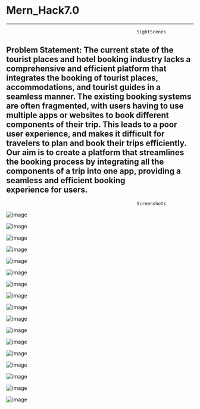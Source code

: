 # Mern_Hack7.0

-----------------------------------------------------------------------------------------------------------------------------------------------------------------
                                                     SightScenes
                                                     
Problem Statement: The current state of the tourist places and hotel booking industry lacks a comprehensive and efficient platform that integrates the booking of tourist places, accommodations, and tourist guides in a seamless manner. The existing booking systems are often fragmented, with users having to use multiple apps or websites to book different components of their trip. This leads to a poor user experience, and makes it difficult for travelers to plan and book their trips efficiently. Our aim is to create a platform that streamlines the booking process by integrating all the components of a trip into one app, providing a seamless and efficient booking experience for users.                                                   
-----------------------------------------------------------------------------------------------------------------------------------------------------------------  

                                                     Screenshots

![image](https://user-images.githubusercontent.com/95421790/229333326-2d21b7ee-e3c7-4f3c-ae60-2dc4d8f44aa5.png)

![image](https://user-images.githubusercontent.com/95421790/229333395-fe6f50ee-8a40-48fb-be4f-cbc0ec646cea.png)

![image](https://user-images.githubusercontent.com/95421790/229333418-36989228-55b7-40c5-b44e-9b3caa2529c6.png)

![image](https://user-images.githubusercontent.com/95421790/229333473-03986547-4a26-4a64-a931-0aefb89219ce.png)
                                                     
![image](https://user-images.githubusercontent.com/95421790/229333507-b2ce6319-1e40-4009-a53a-1dae084f89fe.png)
                                                              
![image](https://user-images.githubusercontent.com/95421790/229333561-3080c734-b4f8-4a7b-8865-6caa77d298f6.png)
                                                              
![image](https://user-images.githubusercontent.com/95421790/229333627-c4d9d847-cf3c-4535-9198-5c25e89e9015.png)
                                   
![image](https://user-images.githubusercontent.com/95421790/229333686-e6cb7606-19e4-4595-8072-cdc7f6e849ae.png)

![image](https://user-images.githubusercontent.com/95421790/229334494-b2a947d9-1b55-46dc-b9e9-5bb259d90920.png)

![image](https://user-images.githubusercontent.com/95421790/229334518-592785dd-91d3-4bff-8120-8fb67abc5ab4.png)

![image](https://user-images.githubusercontent.com/95421790/229334537-0dac4ce1-ac07-49e1-91e4-d315fbb05db6.png)

![image](https://user-images.githubusercontent.com/95421790/229334577-d12f064a-6f33-4845-a088-caad2a08e6f3.png)

![image](https://user-images.githubusercontent.com/95421790/229334641-dffa88e2-affe-41fe-9c77-2275366442f3.png)

![image](https://user-images.githubusercontent.com/95421790/229334853-e68a7d98-fc8d-4dbe-9293-08cebe683d9b.png)

![image](https://user-images.githubusercontent.com/95421790/229334867-40dec878-7218-456c-8b9f-14932e064009.png)

![image](https://user-images.githubusercontent.com/95421790/229334887-27bbaa33-709b-43c8-9118-77f872ae322b.png)

![image](https://user-images.githubusercontent.com/95421790/229334983-6b953c2b-07e5-43a2-8d99-eb1804252bf1.png)


